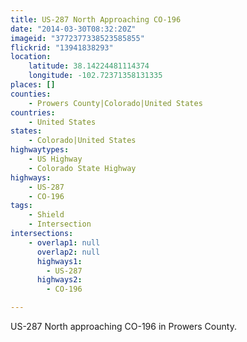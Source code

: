 ```yaml
---
title: US-287 North Approaching CO-196
date: "2014-03-30T08:32:20Z"
imageid: "3772377338523585855"
flickrid: "13941838293"
location:
    latitude: 38.14224481114374
    longitude: -102.72371358131335
places: []
counties:
    - Prowers County|Colorado|United States
countries:
    - United States
states:
    - Colorado|United States
highwaytypes:
    - US Highway
    - Colorado State Highway
highways:
    - US-287
    - CO-196
tags:
    - Shield
    - Intersection
intersections:
    - overlap1: null
      overlap2: null
      highways1:
        - US-287
      highways2:
        - CO-196

---
```

US-287 North approaching CO-196 in Prowers County.